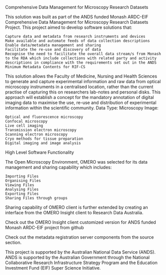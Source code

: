 Comprehensive Data Management for Microscopy Research Datasets

This solution was built as part of the ANDS funded Monash ARDC-EIF Comprehensive Data Management for Microscopy Research Datasets Project. This project aimed to develop software solutions that:

    Capture data and metadata from research instruments and devices
    Make available and automate feeds of data collection descriptions
    Enable data/metadata management and sharing
    Facilitate the re-use and discovery of data
    Recognise the need to facilitate the overall data stream/s from Monash to the RDA which include collections with related party and activity descriptions in compliance with the requirements set out in the ANDS Minimum Metadata Contents for RIF-CS 

This solution allows the Faculty of Medicine, Nursing and Health Sciences to generate and capture experimental information and raw data from optical microscopy instruments in a centralised location, rather than the current practise of capturing this on researchers lab-notes and personal disks. This approach will establish a concept for the mandatory annotation of digital imaging data to maximise the use, re-use and distribution of experimental information within the scientific community.
Data Type:
Microscopy Image:

    Optical and fluorescence microscopy
    Confocal microscopy
    Live cell imaging
    Transmission electron microscopy
    Scanning electron microscopy
    Cryo methods for tissue preparation
    Digital imaging and image analysis 

High Level Software Functionality

The Open Microscopy Environment, OMERO was selected for its data management and sharing capability which includes:

    Importing Files
    Organising Files
    Viewing Files
    Analysing Files
    Exporting Files
    Sharing Files through groups 

Sharing capability of OMERO client is further extended by creating an interface from the OMERO Insight client to Research Data Australia.

Check out the OMERO Insight client customized version for ANDS funded Monash ARDC-EIF project from github

Check out the metadata registration server components from the source section.

This project is supported by the Australian National Data Service (ANDS). ANDS is supported by the Australian Government through the National Collaborative Research Infrastructure Strategy Program and the Education Investment Fund (EIF) Super Science Initiative. 
